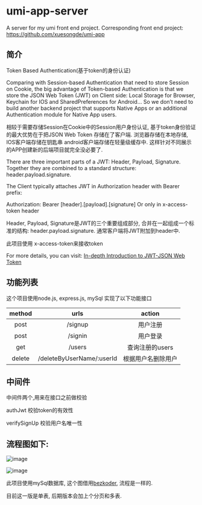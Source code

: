 # umi-app-server
A server for my umi front end project. Corresponding front end project: https://github.com/xuesongde/umi-app
## 简介
Token Based Authentication(基于token的身份认证)

Comparing with Session-based Authentication that need to store Session on Cookie, the big advantage of Token-based Authentication is that we store the JSON Web Token (JWT) on Client side: Local Storage for Browser, Keychain for IOS and SharedPreferences for Android… So we don’t need to build another backend project that supports Native Apps or an additional Authentication module for Native App users.

相较于需要存储Session在Cookie中的Session用户身份认证, 基于token身份验证的最大优势在于把JSON Web Token 存储在了客户端. 浏览器存储在本地存储, IOS客户端存储在钥匙串 android客户端存储在轻量级缓存中. 这样针对不同展示的APP创建新的后端项目就完全没必要了.

There are three important parts of a JWT: Header, Payload, Signature. Together they are combined to a standard structure: header.payload.signature.

The Client typically attaches JWT in Authorization header with Bearer prefix:

Authorization: Bearer [header].[payload].[signature]
Or only in x-access-token header

Header, Payload, Signature是JWT的三个重要组成部分, 合并在一起组成一个标准的结构: header.payload.signature. 通常客户端将JWT附加到header中.

此项目使用 x-access-token来接收token

For more details, you can visit:
[In-depth Introduction to JWT-JSON Web Token](https://bezkoder.com/jwt-json-web-token/)

## 功能列表

这个项目使用node.js, express.js, mySql 实现了以下功能接口

| method | urls  | action |
| :----: | :----: | :----: |
| post | /signup | 用户注册 |
| post  | /signin | 用户登录 |
| get  | /users | 查询注册的users |
| delete  | /deleteByUserName/:userId | 根据用户名删除用户 |

## 中间件

中间件两个,用来在接口之前做校验

authJwt 校验token的有效性

verifySignUp 校验用户名唯一性

## 流程图如下:

![image](https://bezkoder.com/wp-content/uploads/2020/02/node-js-mongodb-jwt-authentication-flow.png)


![image](https://bezkoder.com/wp-content/uploads/2020/02/node-js-mongodb-jwt-authentication-architecture.png)

此项目使用mySql数据库, 这个图借用[bezkoder](https://bezkoder.com/node-js-mongodb-auth-jwt/), 流程是一样的.

目前这一版是单表, 后期版本会加上个分页和多表.

